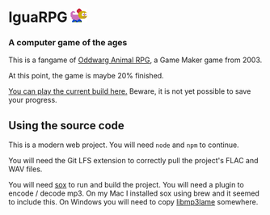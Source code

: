 # IguaRPG ![Iguana character](./misc/iguana.png)
### A computer game of the ages
This is a fangame of [Oddwarg Animal RPG](http://oddwarg.com/index.php?id=OARPG), a Game Maker game from 2003.

At this point, the game is maybe 20% finished.

[You can play the current build here.](https://igua-rpg.herokuapp.com/) Beware, it is not yet possible to save your progress.

## Using the source code
This is a modern web project. You will need `node` and `npm` to continue.

You will need the Git LFS extension to correctly pull the project's FLAC and WAV files.

You will need [sox](http://sox.sourceforge.net/) to run and build the project. You will need a plugin to encode / decode mp3. On my Mac I installed sox using brew and it seemed to include this. On Windows you will need to copy [libmp3lame](https://www.rarewares.org/mp3-lame-libraries.php) somewhere.
